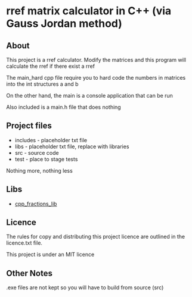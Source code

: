 
# rref matrix calculator in C++ (via Gauss Jordan method)

## About

This project is a rref calculator. Modify the matrices and
this program will calculate the rref if there exist a rref

The main_hard cpp file require you to hard code the 
numbers in matrices into the int structures a and b

On the other hand, the main is a console application that can be run

Also included is a main.h file that does nothing

## Project files

* includes - placeholder txt file
* libs - placeholder txt file, replace with libraries
* src - source code
* test - place to stage tests

Nothing more, nothing less

## Libs

* [cpp_fractions_lib](https://github.com/Zeyu-Li/cpp_fractions_lib)

## Licence

The rules for copy and distributing this project licence are
outlined in the licence.txt file.

This project is under an MIT licence

## Other Notes

.exe files are not kept so you will have to build from source (src)
